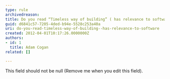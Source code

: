 ```yaml
---
type: rule
archivedreason: 
title: Do you read “Timeless way of building” ( has relevance to software)?
guid: d6841c57-7205-4ded-b94e-5528c253a40a
uri: do-you-read-timeless-way-of-building--has-relevance-to-software
created: 2012-04-01T10:17:26.0000000Z
authors:
- id: 1
  title: Adam Cogan
related: []

---
```



This field should not be null (Remove me when you edit this field).
<br><excerpt class='endintro'></excerpt><br>



